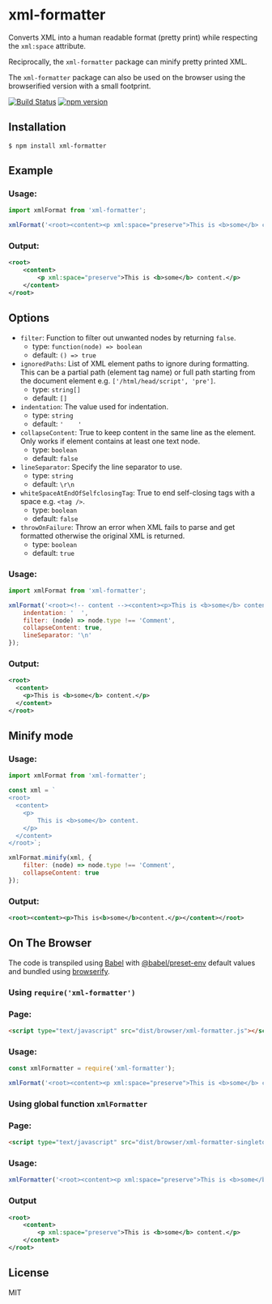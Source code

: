 
# xml-formatter

Converts XML into a human readable format (pretty print) while respecting the `xml:space` attribute.

Reciprocally, the `xml-formatter` package can minify pretty printed XML.

The `xml-formatter` package can also be used on the browser using the browserified version with a small footprint.

[![Build Status](https://github.com/chrisbottin/xml-formatter/actions/workflows/ci.yml/badge.svg)](https://github.com/chrisbottin/xml-formatter/actions/workflows/ci.yml) [![npm version](https://img.shields.io/npm/v/xml-formatter.svg)](https://npmjs.org/package/xml-formatter)

## Installation

```
$ npm install xml-formatter
```

## Example

### Usage:

```js
import xmlFormat from 'xml-formatter';

xmlFormat('<root><content><p xml:space="preserve">This is <b>some</b> content.</content></p>');
```

### Output:

```xml
<root>
    <content>
        <p xml:space="preserve">This is <b>some</b> content.</p>
    </content>
</root>
```

## Options

- `filter`: Function to filter out unwanted nodes by returning `false`.
  - type: `function(node) => boolean`
  - default: `() => true`
- `ignoredPaths`: List of XML element paths to ignore during formatting. 
This can be a partial path (element tag name) or full path starting from the document element e.g. `['/html/head/script', 'pre']`.
  - type: `string[]`
  - default: `[]`
- `indentation`: The value used for indentation.
  - type: `string`
  - default: `'    '`
- `collapseContent`: True to keep content in the same line as the element. Only works if element contains at least one text node.
  - type: `boolean`
  - default: `false`
- `lineSeparator`: Specify the line separator to use.
  - type: `string`
  - default: `\r\n`
- `whiteSpaceAtEndOfSelfclosingTag`: True to end self-closing tags with a space e.g. `<tag />`.
  - type: `boolean`
  - default: `false`
- `throwOnFailure`: Throw an error when XML fails to parse and get formatted otherwise the original XML is returned.
  - type: `boolean`
  - default: `true`

### Usage:
 
```js
import xmlFormat from 'xml-formatter';

xmlFormat('<root><!-- content --><content><p>This is <b>some</b> content.</content></p>', {
    indentation: '  ', 
    filter: (node) => node.type !== 'Comment', 
    collapseContent: true, 
    lineSeparator: '\n'
});

```

### Output:

```xml
<root>
  <content>
    <p>This is <b>some</b> content.</p>
  </content>
</root>
```

## Minify mode

### Usage:

```js
import xmlFormat from 'xml-formatter';

const xml = `
<root>
  <content>
    <p>
        This is <b>some</b> content.
    </p>
  </content>
</root>`;

xmlFormat.minify(xml, {
    filter: (node) => node.type !== 'Comment',
    collapseContent: true
});

```

### Output:

```xml
<root><content><p>This is<b>some</b>content.</p></content></root>
```

## On The Browser

The code is transpiled using [Babel](https://babeljs.io/) with [@babel/preset-env](https://babeljs.io/docs/en/babel-preset-env) default values and bundled using [browserify](https://browserify.org/).

### Using `require('xml-formatter')`

### Page:
 
```html
<script type="text/javascript" src="dist/browser/xml-formatter.js"></script>
```

### Usage:
 
```js
const xmlFormatter = require('xml-formatter');

xmlFormat('<root><content><p xml:space="preserve">This is <b>some</b> content.</content></p>');
```

### Using global function `xmlFormatter`

### Page:

```html
<script type="text/javascript" src="dist/browser/xml-formatter-singleton.js"></script>
```

### Usage:

```js
xmlFormatter('<root><content><p xml:space="preserve">This is <b>some</b> content.</content></p>');
```

### Output

```xml
<root>
    <content>
        <p xml:space="preserve">This is <b>some</b> content.</p>
    </content>
</root>
```

## License

MIT

